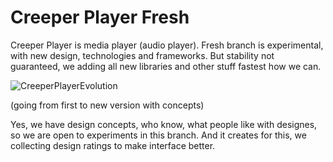 # Creeper Player Fresh
Creeper Player is media player (audio player). Fresh branch is experimental, with new design, technologies and frameworks. But stability not guaranteed, we adding all new libraries and other stuff fastest how we can.

![CreeperPlayerEvolution](https://user-images.githubusercontent.com/105318557/222436967-6b595b2e-0529-47d1-b2ef-973bf11e8eef.png) 

(going from first to new version with concepts)

Yes, we have design concepts, who know, what people like with designes, so we are open to experiments in this branch. And it creates for this, we collecting design ratings to make interface better.

